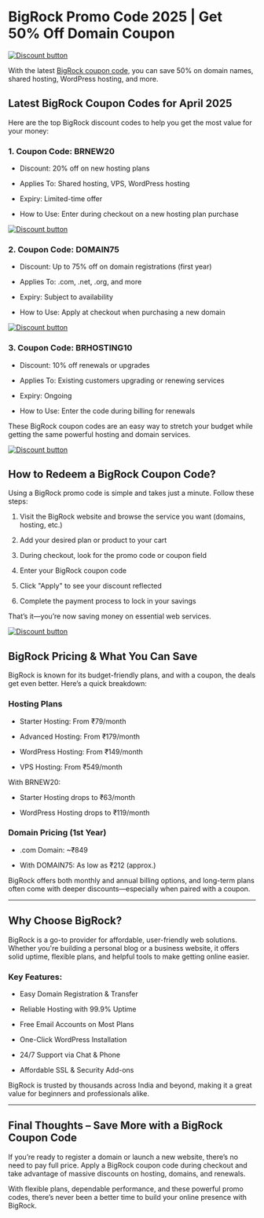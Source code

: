 # BigRock Promo Code 2025 | Get 50% Off Domain Coupon

[![Discount button](https://github.com/user-attachments/assets/17129671-c546-4b01-99ce-6dcf6c48c229)](https://bigrock-in.sjv.io/c/6147536/387593/5632)

With the latest [BigRock coupon code](https://bigrock-in.sjv.io/c/6147536/387593/5632), you can save 50% on domain names, shared hosting, WordPress hosting, and more.

## Latest BigRock Coupon Codes for April 2025

Here are the top BigRock discount codes to help you get the most value for your money:

### 1. Coupon Code: BRNEW20

* Discount: 20% off on new hosting plans

* Applies To: Shared hosting, VPS, WordPress hosting

* Expiry: Limited-time offer

* How to Use: Enter during checkout on a new hosting plan purchase

[![Discount button](https://github.com/user-attachments/assets/17129671-c546-4b01-99ce-6dcf6c48c229)](https://bigrock-in.sjv.io/c/6147536/387593/5632)

### 2. Coupon Code: DOMAIN75

* Discount: Up to 75% off on domain registrations (first year)

* Applies To: .com, .net, .org, and more

* Expiry: Subject to availability

* How to Use: Apply at checkout when purchasing a new domain

[![Discount button](https://github.com/user-attachments/assets/17129671-c546-4b01-99ce-6dcf6c48c229)](https://bigrock-in.sjv.io/c/6147536/387593/5632)

### 3. Coupon Code: BRHOSTING10

* Discount: 10% off renewals or upgrades

* Applies To: Existing customers upgrading or renewing services

* Expiry: Ongoing

* How to Use: Enter the code during billing for renewals

These BigRock coupon codes are an easy way to stretch your budget while getting the same powerful hosting and domain services.

[![Discount button](https://github.com/user-attachments/assets/17129671-c546-4b01-99ce-6dcf6c48c229)](https://bigrock-in.sjv.io/c/6147536/387593/5632)

## How to Redeem a BigRock Coupon Code?

Using a BigRock promo code is simple and takes just a minute. Follow these steps:

1. Visit the BigRock website and browse the service you want (domains, hosting, etc.)

2. Add your desired plan or product to your cart

3. During checkout, look for the promo code or coupon field

4. Enter your BigRock coupon code

5. Click "Apply" to see your discount reflected

6. Complete the payment process to lock in your savings

That’s it—you’re now saving money on essential web services.

[![Discount button](https://github.com/user-attachments/assets/17129671-c546-4b01-99ce-6dcf6c48c229)](https://bigrock-in.sjv.io/c/6147536/387593/5632)

## BigRock Pricing & What You Can Save

BigRock is known for its budget-friendly plans, and with a coupon, the deals get even better. Here’s a quick breakdown:

### Hosting Plans

* Starter Hosting: From ₹79/month

* Advanced Hosting: From ₹179/month

* WordPress Hosting: From ₹149/month

* VPS Hosting: From ₹549/month

With BRNEW20:

* Starter Hosting drops to ₹63/month

* WordPress Hosting drops to ₹119/month

### Domain Pricing (1st Year)

* .com Domain: ~₹849

* With DOMAIN75: As low as ₹212 (approx.)

BigRock offers both monthly and annual billing options, and long-term plans often come with deeper discounts—especially when paired with a coupon.

---

## Why Choose BigRock?

BigRock is a go-to provider for affordable, user-friendly web solutions. Whether you're building a personal blog or a business website, it offers solid uptime, flexible plans, and helpful tools to make getting online easier.

### Key Features:

* Easy Domain Registration & Transfer

* Reliable Hosting with 99.9% Uptime

* Free Email Accounts on Most Plans

* One-Click WordPress Installation

* 24/7 Support via Chat & Phone

* Affordable SSL & Security Add-ons

BigRock is trusted by thousands across India and beyond, making it a great value for beginners and professionals alike.

---

## Final Thoughts – Save More with a BigRock Coupon Code

If you’re ready to register a domain or launch a new website, there’s no need to pay full price. Apply a BigRock coupon code during checkout and take advantage of massive discounts on hosting, domains, and renewals.

With flexible plans, dependable performance, and these powerful promo codes, there’s never been a better time to build your online presence with BigRock.
